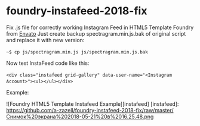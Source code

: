 # foundry-instafeed-2018-fix
Fix .js file for correctly working Instagram Feed in HTML5 Template Foundry from [Envato](https://themeforest.net/item/foundry-multipurpose-html-variant-page-builder/11562108)
Just create backup spectragram.min.js.bak of original script and replace it with new version:

`~$ cp js/spectragram.min.js js/spectragram.min.js.bak`

Now test InstaFeed code like this:

`<div class="instafeed grid-gallery" data-user-name="<Instagram Account>"><ul></ul></div>`

Example:

![Foundry HTML5 Template Instafeed Example][instafeed]
[instafeed]: https://github.com/a-zazell/foundry-instafeed-2018-fix/raw/master/Снимок%20экрана%202018-05-21%20в%2016.25.48.png
